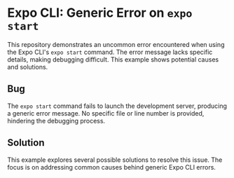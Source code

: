 # Expo CLI: Generic Error on `expo start`

This repository demonstrates an uncommon error encountered when using the Expo CLI's `expo start` command. The error message lacks specific details, making debugging difficult.  This example shows potential causes and solutions.

## Bug

The `expo start` command fails to launch the development server, producing a generic error message.  No specific file or line number is provided, hindering the debugging process.

## Solution

This example explores several possible solutions to resolve this issue. The focus is on addressing common causes behind generic Expo CLI errors.